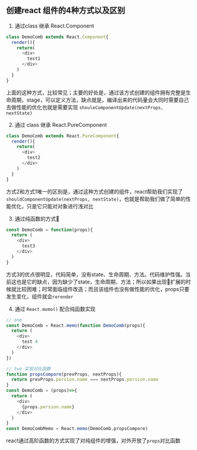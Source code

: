 ## 创建react 组件的4种方式以及区别

1. 通过class 继承 React.Component

```javascript
class DemoComb extends React.Component{
  render(){
    return(
      <div>
        test1
      </div>
    )
  }
}
```

上面的这种方式，比较常见；主要的好处是，通过该方式创建的组件拥有完整是生命周期，stage，可以定义方法，缺点就是，编译出来的代码量会大同时需要自己去做性能的优化也就是需要实现 `shouleComponentUpdate(nextProps, nextState)`

2. 通过 class 继承 React.PureComponent 

```javascript
class DemoComb extends React.PureComponent{
  render(){
    return(
      <div>
        test2
      </div>
    )
  }
}
```
方式2和方式1唯一的区别是，通过这种方式创建的组件，react帮助我们实现了 `shouldComponentUpdate(nextProps, nextState)`，也就是帮助我们做了简单的性能优化，只是它只能对对象进行浅对比

3. 通过纯函数的方式

```javascript
const DemoComb = function(props){
  return (
    <div>
      test3
    </div>
  )
}
```
方式3的优点很明显，代码简单，没有state、生命周期、方法。代码维护性强。当前这也是它的缺点，因为缺少了state，生命周期、方法；所以如果出现扩展的时候就比较困难；时常面临组件改造；而且该组件也没有做性能的优化，props只要发生变化，组件就会`rerender`

4. 通过 `React.momo()` 配合纯函数实现

```javascript
// one
const DemoComb = React.memo(function DemoComb(props){
  return (
    <div>
      test 4
    </div>
  )
})

// two 实现对比函数
function propsCompore(prevProps, nextProps){
  return prevProps.persion.name === nextProps.persion.name
}
const DemoComb = (props)=>{
  return (
    <div>
      {props.persion.name}
    </div>
  )
}
const DemoCombMemo = React.memo(DemoComb,propsCompore)
```
react通过高阶函数的方式实现了对纯组件的增强，对外开放了`props`对比函数
